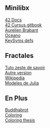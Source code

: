 ## Minilibx
[42 Docs](https://harm-smits.github.io/42docs/libs/minilibx/events.html)\
[42 Cursus.gitbook](https://42-cursus.gitbook.io/guide/minilibx/minilibx-hook-examples)\
[Aurelien Brabant](https://aurelienbrabant.fr/blog?q=Computer+graphics)\
[Oceano](https://www.youtube.com/watch?v=bYS93r6U0zg)\
[KeySyms defs](https://www.cl.cam.ac.uk/~mgk25/ucs/keysymdef.h)

## Fractales
[Tuto zeste de savoir](https://zestedesavoir.com/tutoriels/329/dessiner-la-fractale-de-mandelbrot/)\
[Autre version](http://sdz.tdct.org/sdz/dessiner-la-fractale-de-mandelbrot.html)\
[Wikipedia](https://fr.wikipedia.org/wiki/Liste_de_fractales_par_dimension_de_Hausdorff)\
[Modeles de Julia](https://complexe.jimdofree.com/des-fractales-2d-g%C3%A9n%C3%A9r%C3%A9es-informatiquement-gr%C3%A2ce-au-logiciel-xaos/l-ensemble-de-julia/)

## En Plus
[Buddhabrot](https://fr.wikipedia.org/wiki/Buddhabrot)\
[Coloring](https://www.paridebroggi.com/blogpost/2015/05/06/fractal-continuous-coloring/)\
[Coloring thesis](https://tralomine.gay/mandel/on_fractal_coloring_techniques(lo-res).pdf)
